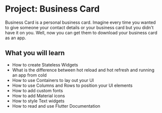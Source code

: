 

# Project: Business Card

Business Card is a personal business card. Imagine every time you wanted to give someone your contact details or your business card but you didn't have it on you. Well, now you can get them to download your business card as an app.


## What you will learn

* How to create Stateless Widgets
* What is the difference between hot reload and hot refresh and running an app from cold
* How to use Containers to lay out your UI
* How to use Columns and Rows to position your UI elements
* How to add custom fonts
* How to add Material icons
* How to style Text widgets
* How to read and use Flutter Documentation

